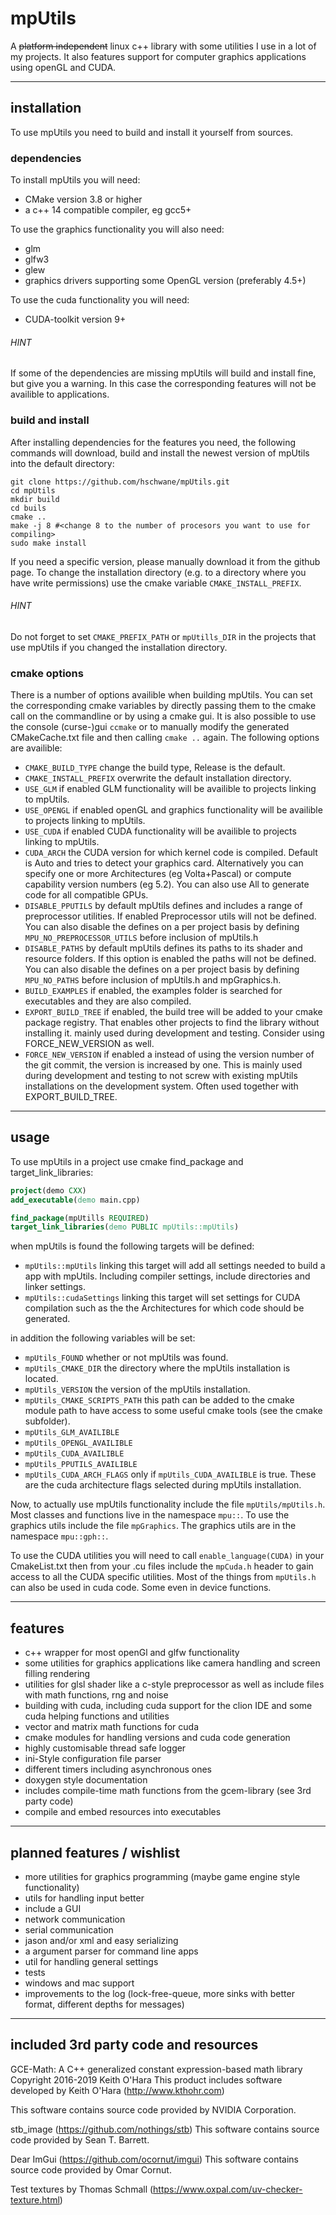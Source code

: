 # mpUtils
A ~~platform independent~~ linux c++ library with some utilities I use in a lot of my projects. It also features support
for computer graphics applications using openGL and CUDA.

-------------------------

## installation

To use mpUtils you need to build and install it yourself from sources.

### dependencies

To install mpUtils you will need:
- CMake version 3.8 or higher
- a c++ 14 compatible compiler, eg gcc5+

To use the graphics functionality you will also need:
- glm
- glfw3
- glew
- graphics drivers supporting some OpenGL version (preferably 4.5+)

To use the cuda functionality you will need:
- CUDA-toolkit version 9+

###### HINT
If some of the dependencies are missing mpUtils will build and install fine, but give you a warning.
In this case the corresponding features will not be availible to applications.

### build and install

After installing dependencies for the features you need, the following commands will download, build and install
the newest version of mpUtils into the default directory:

```
git clone https://github.com/hschwane/mpUtils.git
cd mpUtils
mkdir build
cd buils
cmake ..
make -j 8 #<change 8 to the number of procesors you want to use for compiling>
sudo make install
```

If you need a specific version, please manually download it from the github page.
To change the installation directory (e.g. to a directory where you have write permissions)
use the cmake variable `CMAKE_INSTALL_PREFIX`.

###### HINT
Do not forget to set `CMAKE_PREFIX_PATH` or `mpUtills_DIR` in the projects that use mpUtils if you changed the installation directory.

### cmake options

There is a number of options availible when building mpUtils.
You can set the corresponding cmake variables by directly passing them to the cmake call on the commandline or by using a cmake gui.
It is also possible to use the console (curse-)gui `ccmake` or to manually modify the generated CMakeCache.txt file and then calling `cmake ..` again.
The following options are availible:
- `CMAKE_BUILD_TYPE` change the build type, Release is the default.
- `CMAKE_INSTALL_PREFIX` overwrite the default installation directory.
- `USE_GLM` if enabled GLM functionality will be availible to projects linking to mpUtils.
- `USE_OPENGL` if enabled openGL and graphics functionality will be availible to projects linking to mpUtils.
- `USE_CUDA` if enabled CUDA functionality will be availible to projects linking to mpUtils.
- `CUDA_ARCH` the CUDA version for which kernel code is compiled. Default is Auto and tries to detect your graphics card.
                Alternatively you can specify one or more Architectures (eg Volta+Pascal) or compute capability version numbers (eg 5.2).
                You can also use All to generate code for all compatible GPUs.
- `DISABLE_PPUTILS` by default mpUtils defines and includes a range of preprocessor utilities.
                        If enabled Preprocessor utils will not be defined. You can also disable the defines on a per project basis by
                        defining `MPU_NO_PREPROCESSOR_UTILS` before inclusion of mpUtils.h
- `DISABLE_PATHS` by default mpUtils defines its paths to its shader and resource folders.
                       If this option is enabled the paths will not be defined. You can also disable the defines on a per project basis by
                       defining `MPU_NO_PATHS` before inclusion of mpUtils.h and mpGraphics.h.
- `BUILD_EXAMPLES` if enabled, the examples folder is searched for executables and they are also compiled.
- `EXPORT_BUILD_TREE` if enabled, the build tree will be added to your cmake package registry. That enables other projects to find the library without installing it.
                        mainly used during development and testing. Consider using FORCE_NEW_VERSION as well.
- `FORCE_NEW_VERSION` if enabled a instead of using the version number of the git commit, the version is increased by one.
                        This is mainly used during development and testing to not screw with existing mpUtils installations
                        on the development system. Often used together with EXPORT_BUILD_TREE.

--------------------------
## usage

To use mpUtils in a project use cmake find_package and target_link_libraries:
``` cmake
project(demo CXX)
add_executable(demo main.cpp)

find_package(mpUtills REQUIRED)
target_link_libraries(demo PUBLIC mpUtils::mpUtils)
```

when mpUtils is found the following targets will be defined:
- `mpUtils::mpUtils` linking this target will add all settings needed to build a app with mpUtils.
                        Including compiler settings, include directories and linker settings.
- `mpUtils::cudaSettings` linking this target will set settings for CUDA compilation such as the the Architectures for which code
                            should be generated.

in addition the following variables will be set:
- `mpUtils_FOUND` whether or not mpUtils was found.
- `mpUtils_CMAKE_DIR` the directory where the mpUtils installation is located.
- `mpUtils_VERSION` the version of the mpUtils installation.
- `mpUtils_CMAKE_SCRIPTS_PATH` this path can be added to the cmake module path to have access to some useful cmake tools (see the cmake subfolder).
- `mpUtils_GLM_AVAILIBLE`
- `mpUtils_OPENGL_AVAILIBLE`
- `mpUtils_CUDA_AVAILIBLE`
- `mpUtils_PPUTILS_AVAILIBLE`
- `mpUtils_CUDA_ARCH_FLAGS` only if `mpUtils_CUDA_AVAILIBLE` is true. These are the cuda architecture flags selected during mpUtils installation.

Now, to actually use mpUtils functionality include the file `mpUtils/mpUtils.h`.
Most classes and functions live in the namespace `mpu::`. To use the graphics utils include the file `mpGraphics`.
The graphics utils are in the namespace `mpu::gph::`.

To use the CUDA utilities you will need to call `enable_language(CUDA)` in your CmakeList.txt then from your .cu files
include the `mpCuda.h` header to gain access to all the CUDA specific utilities. Most of the things from `mpUtils.h` can
also be used in cuda code. Some even in device functions.

--------------------------
## features

- c++ wrapper for most openGl and glfw functionality
- some utilities for graphics applications like camera handling and screen filling rendering
- utilities for glsl shader like a c-style preprocessor as well as include files with math functions, rng and noise
- building with cuda, including cuda support for the clion IDE and some cuda helping functions and utilities
- vector and matrix math functions for cuda
- cmake modules for handling versions and cuda code generation
- highly customisable thread safe logger
- ini-Style configuration file parser
- different timers including asynchronous ones
- doxygen style documentation
- includes compile-time math functions from the gcem-library (see 3rd party code)
- compile and embed resources into executables

------------------------
## planned features / wishlist

- more utilities for graphics programming (maybe game engine style functionality)
- utils for handling input better
- include a GUI
- network communication
- serial communication
- jason and/or xml and easy serializing
- a argument parser for command line apps
- util for handling general settings
- tests
- windows and mac support
- improvements to the log (lock-free-queue, more sinks with better format, different depths for messages)

-----------------------
## included 3rd party code and resources

GCE-Math: A C++ generalized constant expression-based math library
Copyright 2016-2019 Keith O'Hara
This product includes software developed by Keith O'Hara (http://www.kthohr.com)

This software contains source code
provided by NVIDIA Corporation.

stb_image (https://github.com/nothings/stb)
This software contains source code provided by Sean T. Barrett.

Dear ImGui (https://github.com/ocornut/imgui)
This software contains source code provided by Omar Cornut.

Test textures by Thomas Schmall (https://www.oxpal.com/uv-checker-texture.html)  